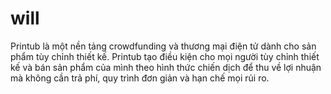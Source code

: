 # will
Printub là một nền tảng crowdfunding và thương mại điện tử dành cho sản phẩm tùy chỉnh thiết kế.  Printub tạo điều kiện cho mọi người tùy chỉnh thiết kế và bán sản phẩm của mình theo hình thức chiến dịch để thu về lợi nhuận mà không cần trả phí, quy trình đơn giản và hạn chế mọi rủi ro.
